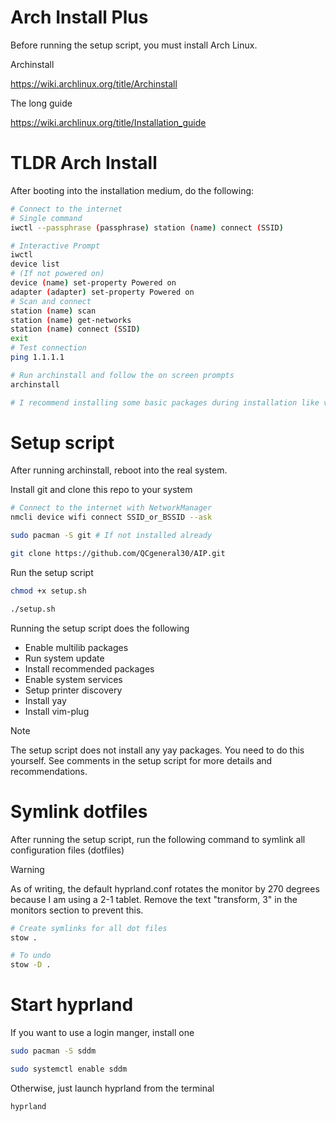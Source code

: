 # Arch Install Plus 
Before running the setup script, you must install Arch Linux.

Archinstall

https://wiki.archlinux.org/title/Archinstall

The long guide

https://wiki.archlinux.org/title/Installation_guide

# TLDR Arch Install

After booting into the installation medium, do the following:
```bash
# Connect to the internet
# Single command
iwctl --passphrase (passphrase) station (name) connect (SSID)

# Interactive Prompt
iwctl
device list
# (If not powered on)
device (name) set-property Powered on
adapter (adapter) set-property Powered on
# Scan and connect
station (name) scan
station (name) get-networks
station (name) connect (SSID)
exit
# Test connection
ping 1.1.1.1

# Run archinstall and follow the on screen prompts
archinstall

# I recommend installing some basic packages during installation like vim, NetworkManager, git, etc.
```

# Setup script
After running archinstall, reboot into the real system. 

Install git and clone this repo to your system
```bash
# Connect to the internet with NetworkManager
nmcli device wifi connect SSID_or_BSSID --ask

sudo pacman -S git # If not installed already

git clone https://github.com/QCgeneral30/AIP.git
```

Run the setup script
```bash
chmod +x setup.sh

./setup.sh
```

Running the setup script does the following
- Enable multilib packages
- Run system update
- Install recommended packages
- Enable system services
- Setup printer discovery 
- Install yay
- Install vim-plug


> [!NOTE]
> The setup script does not install any yay packages. You need to do this yourself.
> See comments in the setup script for more details and recommendations.

# Symlink dotfiles
After running the setup script, run the following command to symlink all configuration files (dotfiles)

> [!WARNING]
> As of writing, the default hyprland.conf rotates the monitor by 270 degrees because I am using a 2-1 tablet.
> Remove the text "transform, 3" in the monitors section to prevent this.

```bash
# Create symlinks for all dot files
stow .

# To undo
stow -D .
```

# Start hyprland
If you want to use a login manger, install one
``` bash
sudo pacman -S sddm

sudo systemctl enable sddm
```

Otherwise, just launch hyprland from the terminal
```bash
hyprland
```

